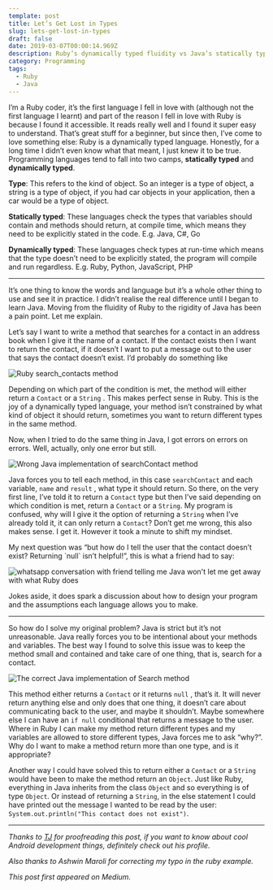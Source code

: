 ```yaml
---
template: post
title: Let’s Get Lost in Types
slug: lets-get-lost-in-types
draft: false
date: 2019-03-07T00:00:14.969Z
description: Ruby’s dynamically typed fluidity vs Java’s statically typed rigidity.
category: Programming
tags:
  - Ruby
  - Java
---
```

I’m a Ruby coder, it’s the first language I fell in love with (although not the first language I learnt) and part of the reason I fell in love with Ruby is because I found it accessible. It reads really well and I found it super easy to understand. That’s great stuff for a beginner, but since then, I’ve come to love something else: Ruby is a dynamically typed language. Honestly, for a long time I didn’t even know what that meant, I just knew it to be true. Programming languages tend to fall into two camps, **statically typed** and **dynamically typed**.

**Type**: This refers to the kind of object. So an integer is a type of object, a string is a type of object, if you had car objects in your application, then a car would be a type of object.

**Statically typed**: These languages check the types that variables should contain and methods should return, at compile time, which means they need to be explicitly stated in the code. E.g. Java, C#, Go

**Dynamically typed**: These languages check types at run-time which means that the type doesn’t need to be explicitly stated, the program will compile and run regardless. E.g. Ruby, Python, JavaScript, PHP

- - -

It’s one thing to know the words and language but it’s a whole other thing to use and see it in practice. I didn’t realise the real difference until I began to learn Java. Moving from the fluidity of Ruby to the rigidity of Java has been a pain point. Let me explain.

Let’s say I want to write a method that searches for a contact in an address book when I give it the name of a contact. If the contact exists then I want to return the contact, if it doesn’t I want to put a message out to the user that says the contact doesn’t exist. I’d probably do something like

![Ruby search_contacts method](/media/types_ruby_search.png " Ruby search_contacts method. I’ve explicitly returned `result` but this is unnecessary in Ruby, Ruby methods return the last thing in the method.")

Depending on which part of the condition is met, the method will either return a `Contact` or a `String` . This makes perfect sense in Ruby. This is the joy of a dynamically typed language, your method isn’t constrained by what kind of object it should return, sometimes you want to return different types in the same method.

Now, when I tried to do the same thing in Java, I got errors on errors on errors. Well, actually, only one error but still.

![Wrong Java implementation of searchContact method](/media/types_wrong_java.png "Wrong Java implementation of searchContact method")

Java forces you to tell each method, in this case `searchContact` and each variable, `name` and `result` , what type it should return. So there, on the very first line, I’ve told it to return a `Contact` type but then I’ve said depending on which condition is met, return a `Contact` or a `String`. My program is confused, why will I give it the option of returning a `String` when I’ve already told it, it can only return a `Contact`? Don’t get me wrong, this also makes sense. I get it. However it took a minute to shift my mindset.

My next question was “but how do I tell the user that the contact doesn’t exist? Returning \`null\` isn’t helpful!”, this is what a friend had to say:

![whatsapp conversation with friend telling me Java won't let me get away with what Ruby does](/media/types_whatsapp.png "whatsapp conversation")

Jokes aside, it does spark a discussion about how to design your program and the assumptions each language allows you to make.

- - -

So how do I solve my original problem? Java is strict but it’s not unreasonable. Java really forces you to be intentional about your methods and variables. The best way I found to solve this issue was to keep the method small and contained and take care of one thing, that is, search for a contact.

![The correct Java implementation of Search method](/media/types_right_java.png "The correct Java implementation of search")

This method either returns a `Contact` or it returns `null` , that’s it. It will never return anything else and only does that one thing, it doesn’t care about communicating back to the user, and maybe it shouldn’t. Maybe somewhere else I can have an `if null` conditional that returns a message to the user. Where in Ruby I can make my method return different types and my variables are allowed to store different types, Java forces me to ask “why?”. Why do I want to make a method return more than one type, and is it appropriate?

Another way I could have solved this to return either a `Contact` or a `String` would have been to make the method return an `Object`. Just like Ruby, everything in Java inherits from the class `Object` and so everything is of type `Object`. Or instead of returning a `String`, in the else statement I could have printed out the message I wanted to be read by the user: `System.out.println("This contact does not exist")`.

- - -

_Thanks to [TJ](https://medium.com/@Tunji_D) for proofreading this post, if you want to know about cool Android development things, definitely check out his profile._

_Also thanks to Ashwin Maroli for correcting my typo in the ruby example._

_This post first appeared on Medium._
